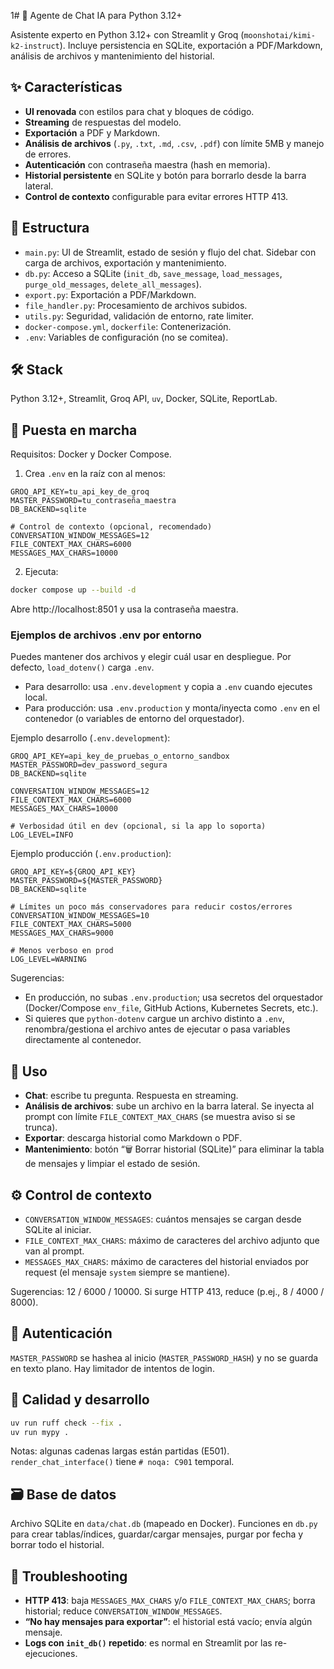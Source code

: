 1# 🐍 Agente de Chat IA para Python 3.12+

Asistente experto en Python 3.12+ con Streamlit y Groq (`moonshotai/kimi-k2-instruct`). Incluye persistencia en SQLite, exportación a PDF/Markdown, análisis de archivos y mantenimiento del historial.

## ✨ Características

- **UI renovada** con estilos para chat y bloques de código.
- **Streaming** de respuestas del modelo.
- **Exportación** a PDF y Markdown.
- **Análisis de archivos** (`.py`, `.txt`, `.md`, `.csv`, `.pdf`) con límite 5MB y manejo de errores.
- **Autenticación** con contraseña maestra (hash en memoria).
- **Historial persistente** en SQLite y botón para borrarlo desde la barra lateral.
- **Control de contexto** configurable para evitar errores HTTP 413.

## 📂 Estructura

- `main.py`: UI de Streamlit, estado de sesión y flujo del chat. Sidebar con carga de archivos, exportación y mantenimiento.
- `db.py`: Acceso a SQLite (`init_db`, `save_message`, `load_messages`, `purge_old_messages`, `delete_all_messages`).
- `export.py`: Exportación a PDF/Markdown.
- `file_handler.py`: Procesamiento de archivos subidos.
- `utils.py`: Seguridad, validación de entorno, rate limiter.
- `docker-compose.yml`, `dockerfile`: Contenerización.
- `.env`: Variables de configuración (no se comitea).

## 🛠️ Stack

Python 3.12+, Streamlit, Groq API, `uv`, Docker, SQLite, ReportLab.

## 🚀 Puesta en marcha

Requisitos: Docker y Docker Compose.

1) Crea `.env` en la raíz con al menos:

```env
GROQ_API_KEY=tu_api_key_de_groq
MASTER_PASSWORD=tu_contraseña_maestra
DB_BACKEND=sqlite

# Control de contexto (opcional, recomendado)
CONVERSATION_WINDOW_MESSAGES=12
FILE_CONTEXT_MAX_CHARS=6000
MESSAGES_MAX_CHARS=10000
```

2) Ejecuta:

```bash
docker compose up --build -d
```

Abre http://localhost:8501 y usa la contraseña maestra.

### Ejemplos de archivos .env por entorno

Puedes mantener dos archivos y elegir cuál usar en despliegue. Por defecto, `load_dotenv()` carga `.env`.

- Para desarrollo: usa `.env.development` y copia a `.env` cuando ejecutes local.
- Para producción: usa `.env.production` y monta/inyecta como `.env` en el contenedor (o variables de entorno del orquestador).

Ejemplo desarrollo (`.env.development`):

```env
GROQ_API_KEY=api_key_de_pruebas_o_entorno_sandbox
MASTER_PASSWORD=dev_password_segura
DB_BACKEND=sqlite

CONVERSATION_WINDOW_MESSAGES=12
FILE_CONTEXT_MAX_CHARS=6000
MESSAGES_MAX_CHARS=10000

# Verbosidad útil en dev (opcional, si la app lo soporta)
LOG_LEVEL=INFO
```

Ejemplo producción (`.env.production`):

```env
GROQ_API_KEY=${GROQ_API_KEY}
MASTER_PASSWORD=${MASTER_PASSWORD}
DB_BACKEND=sqlite

# Límites un poco más conservadores para reducir costos/errores
CONVERSATION_WINDOW_MESSAGES=10
FILE_CONTEXT_MAX_CHARS=5000
MESSAGES_MAX_CHARS=9000

# Menos verboso en prod
LOG_LEVEL=WARNING
```

Sugerencias:
- En producción, no subas `.env.production`; usa secretos del orquestador (Docker/Compose `env_file`, GitHub Actions, Kubernetes Secrets, etc.).
- Si quieres que `python-dotenv` cargue un archivo distinto a `.env`, renombra/gestiona el archivo antes de ejecutar o pasa variables directamente al contenedor.

## 🧰 Uso

- **Chat**: escribe tu pregunta. Respuesta en streaming.
- **Análisis de archivos**: sube un archivo en la barra lateral. Se inyecta al prompt con límite `FILE_CONTEXT_MAX_CHARS` (se muestra aviso si se trunca).
- **Exportar**: descarga historial como Markdown o PDF.
- **Mantenimiento**: botón “🗑️ Borrar historial (SQLite)” para eliminar la tabla de mensajes y limpiar el estado de sesión.

## ⚙️ Control de contexto

- `CONVERSATION_WINDOW_MESSAGES`: cuántos mensajes se cargan desde SQLite al iniciar.
- `FILE_CONTEXT_MAX_CHARS`: máximo de caracteres del archivo adjunto que van al prompt.
- `MESSAGES_MAX_CHARS`: máximo de caracteres del historial enviados por request (el mensaje `system` siempre se mantiene).

Sugerencias: 12 / 6000 / 10000. Si surge HTTP 413, reduce (p.ej., 8 / 4000 / 8000).

## 🔐 Autenticación

`MASTER_PASSWORD` se hashea al inicio (`MASTER_PASSWORD_HASH`) y no se guarda en texto plano. Hay limitador de intentos de login.

## 🧪 Calidad y desarrollo

```bash
uv run ruff check --fix .
uv run mypy .
```

Notas: algunas cadenas largas están partidas (E501). `render_chat_interface()` tiene `# noqa: C901` temporal.

## 🗃️ Base de datos

Archivo SQLite en `data/chat.db` (mapeado en Docker). Funciones en `db.py` para crear tablas/índices, guardar/cargar mensajes, purgar por fecha y borrar todo el historial.

## 🧯 Troubleshooting

- **HTTP 413**: baja `MESSAGES_MAX_CHARS` y/o `FILE_CONTEXT_MAX_CHARS`; borra historial; reduce `CONVERSATION_WINDOW_MESSAGES`.
- **“No hay mensajes para exportar”**: el historial está vacío; envía algún mensaje.
- **Logs con `init_db()` repetido**: es normal en Streamlit por las re-ejecuciones.